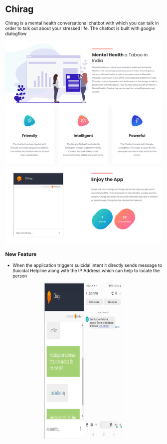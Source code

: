 # Chirag
Chirag is a mental health conversational chatbot with which you can talk in order to talk out about your stressed life. The chatbot is built with google dialogflow 

<img src="screenshots/ss4.PNG">

<img src="screenshots/ss2.PNG">

<img src="screenshots/ss3.PNG">

### New Feature
- When the application triggers suicidal intent it directly sends message to Suicidal Helpline along with the IP Address which can help to locate the person
<center>
  <div>
    <img src="screenshots/feature1.PNG" width = 25% height = 500px><img src="screenshots/msg.jpg" width = 25% height=500px>
  </div>
</center>
